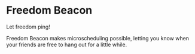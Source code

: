Freedom Beacon
==============
Let freedom ping!

Freedom Beacon makes microscheduling possible, letting you know when your friends are free to hang out for a little while.

